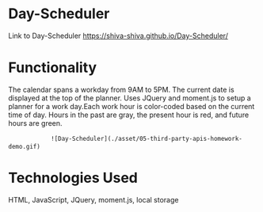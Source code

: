 # Day-Scheduler


Link to Day-Scheduler
  https://shiva-shiva.github.io/Day-Scheduler/


# Functionality
 The calendar spans a workday from 9AM to 5PM. The current date is displayed at the top of the planner. Uses JQuery and moment.js to setup a planner for a work day.Each work hour is color-coded based on the current time of day. Hours in the past are gray, the present hour is red, and future hours are green.

                ![Day-Scheduler](./asset/05-third-party-apis-homework-demo.gif)

# Technologies Used

  HTML, JavaScript, JQuery, moment.js, local storage